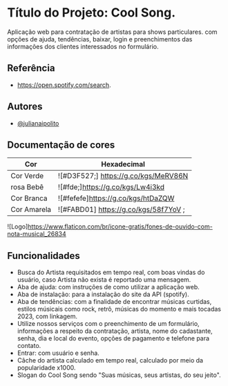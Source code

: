 
# Título do Projeto: Cool Song.

Aplicação web para contratação de artistas para shows particulares. com opções de ajuda, tendências, baixar, login e preenchimentos das informações dos clientes interessados no formulário.



## Referência

 - https://open.spotify.com/search.


## Autores

- [@julianaipolito](https://github.com/julianaipolito)

## Documentação de cores

| Cor               | Hexadecimal                                                  |
| ----------------- | ------------------------------------------------------------ |
| Cor Verde         | ![#D3F527;] https://g.co/kgs/MeRV86N   |
| rosa Bebê         | ![#fde;]https://g.co/kgs/Lw4i3kd       |
| Cor Branca        | ![#fefefe]https://g.co/kgs/htDaZQW     |
| Cor Amarela       | ![#FABD01] https://g.co/kgs/58f7YoV ;  |


![Logo]https://www.flaticon.com/br/icone-gratis/fones-de-ouvido-com-nota-musical_26834


## Funcionalidades

- Busca do Artista requisitados em tempo real, com boas vindas do usuário, caso Artista não exista é reportado uma mensagem.
- Aba de ajuda: com instruções de como utilizar a aplicação web.
- Aba de instalação: para a instalação do site da API (spotify).
- Aba de tendências: com a finalidade de encontrar músicas curtidas, estilos músicais como rock, retrô, músicas do momento e mais tocadas 2023, com linkagem.
- Utilize nossos serviços com o preenchimento de um formulário, informações a respeito da contratação, artista, nome do cadastante, senha, dia e local do evento, opções de pagamento e telefone para contato.
- Entrar: com usuário e senha.
- Câche do artista calculado em tempo real, calculado por meio da popularidade x1000.
- Slogan do Cool Song sendo "Suas músicas, seus artistas, do seu jeito".
